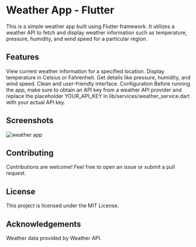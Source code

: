 # Weather App - Flutter
This is a simple weather app built using Flutter framework. It utilizes a weather API to fetch and display weather information such as temperature, pressure, humidity, and wind speed for a particular region.

## Features
View current weather information for a specified location.
Display temperature in Celsius or Fahrenheit.
Get details like pressure, humidity, and wind speed.
Clean and user-friendly interface.
Configuration
Before running the app, make sure to obtain an API key from a weather API provider and replace the placeholder YOUR_API_KEY in lib/services/weather_service.dart with your actual API key.

## Screenshots

![weather app ](https://github.com/piyush15102003/weather-app-flutter-/assets/116540990/304ac2ca-b787-4eac-bcc3-c95719f960e1)


## Contributing
Contributions are welcome! Feel free to open an issue or submit a pull request.

## License
This project is licensed under the MIT License.

## Acknowledgements
Weather data provided by Weather API.
